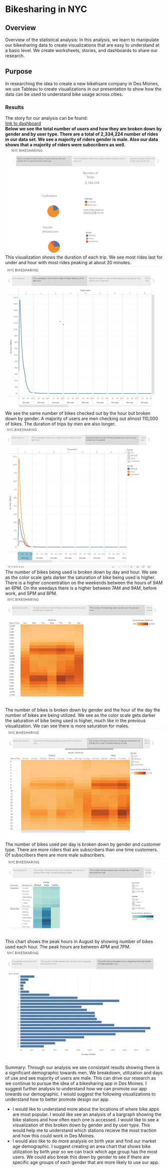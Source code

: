 # Bikesharing in NYC
## Overview
Overview of the statistical analysis:
In this analysis, we learn to manipulate our bikesharing data to create visualizations that are easy to understand at a basic level. We create worksheets, stories, and dashboards to share our research.
## Purpose
In researching the idea to create a new bikehsare company in Des Moines, we use Tableau to create visualizations in our presentation to show how the data can be used to understand bike usage across cities.
### Results
The story for our analysis can be found: <br>
[link to dashboard](https://public.tableau.com/app/profile/priscilla.van.dyke/viz/14challenge/NYCBIKESHARING#2)
<br>
**Below we see the total number of users and how they are broken down by gender and by user type. There are a total of 2,334,224 number of rides in our data set. We see a majority of riders gender is male. Also our data shows that a majority of riders were subscribers as well.**
![bike_ws](images/bike_ws.png)
This visualization shows the duration of each trip. We see most rides last for under and hour with most rides peaking at about 20 minutes.
![trip_dur](images/trip_dur.png)
We see the same number of bikes checked out by the hour but broken down by gender. A majority of users are men checking out almost 110,000 of bikes. The duration of trips by men are also longer.
![trip_gender](images/trip_gender.png)
The number of bikes being used is broken down by day and hour. We see as the color scale gets darker the saturation of bike being used is higher. There is a higher concentration on the weekends between the hours of 9AM an 6PM. On the weedays there is a higher between 7AM and 9AM, before work, and 5PM and 8PM.
![stop_day](images/stop_day.png)
The number of bikes is broken down by gender and the hour of the day the number of bikes are being utilized. We see as the color scale gets darker the saturation of bike being used is higher, much like in the previous visualization. We can see there is more saturation for males.
![stop_gender_day](images/stop_gender_day.png)
The number of bikes used per day is broken down by gender and customer type. There are more riders that are subscribers than one time customers. Of subscribers there are more male subscribers.
![gender_type](images/gender_type.png)
This chart shows the peak hours in August by showing number of bikes used each hour. The peak hours are between 4PM and 7PM.
![numb_hour](images/numb_hour.png)

Summary:
Through our analysis we see consistant results showing there is a significant demographic towards men. We breakdown, utilization and days of use and see majority of users are male. This can drive our research as we continue to pursue the idea of a bikesharing app in Des Moines. I suggest further analysis to understand how we can promote our app towards our demographic. I would suggest the following visualizations to understand how to better promote design our app.
- I would like to understand more about the locations of where bike apps are most popular. I would like see an analysis of a bargraph showing the bike stations and how often each one is accessed. I would like to see a visualization of this broken down by gender and by user type. This would help me to understand which stations recieve the most traction and how this could work in Des Moines.
- I would also like to do more analysis on birth year and find our market age demographic. I suggest creating an area chart that shows bike utilization by birth year so we can track which age group has the most users. We could also break this down by gender to see if there are specific age groups of each gender that are more likely to use our app.
